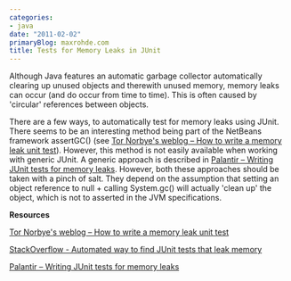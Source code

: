```yaml
---
categories:
- java
date: "2011-02-02"
primaryBlog: maxrohde.com
title: Tests for Memory Leaks in JUnit
---
```


Although Java features an automatic garbage collector automatically clearing up unused objects and therewith unused memory, memory leaks can occur (and do occur from time to time). This is often caused by 'circular' references between objects.

There are a few ways, to automatically test for memory leaks using JUnit. There seems to be an interesting method being part of the NetBeans framework assertGC() (see [Tor Norbye's weblog – How to write a memory leak unit test](https://blogs.oracle.com/tor/entry/leak_unit_tests)). However, this method is not easily available when working with generic JUnit. A generic approach is described in [Palantir – Writing JUnit tests for memory leaks](http://blog.palantir.com/2007/11/06/writing-junit-tests-for-memory-leaks/). However, both these approaches should be taken with a pinch of salt. They depend on the assumption that setting an object reference to null + calling System.gc() will actually 'clean up' the object, which is not to asserted in the JVM specifications.

**Resources**

[Tor Norbye's weblog – How to write a memory leak unit test](https://blogs.oracle.com/tor/entry/leak_unit_tests)

[StackOverflow - Automated way to find JUnit tests that leak memory](http://stackoverflow.com/questions/863948/automated-way-to-find-junit-tests-that-leak-memory)

[Palantir – Writing JUnit tests for memory leaks](http://blog.palantir.com/2007/11/06/writing-junit-tests-for-memory-leaks/)